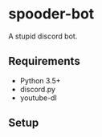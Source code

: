 # spooder-bot
A stupid discord bot.

## Requirements
- Python 3.5+
- discord.py
- youtube-dl

## Setup
